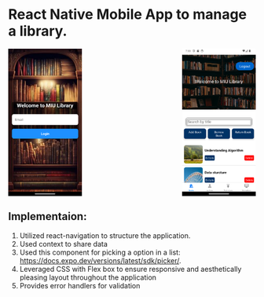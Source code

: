 # React Native Mobile App to manage a library.

<div style="display: flex; justify-content: space-between;">
  <img src="./login.png" alt="Image 1" width="150" height="300">
  <img src="./home.png" alt="Image 2" width="150" height="300">
 
</div>


## Implementaion:
1. Utilized react-navigation to structure the application.
2. Used context to share data
3. Used this component for picking a option in a list: https://docs.expo.dev/versions/latest/sdk/picker/.
4. Leveraged CSS with Flex box to ensure responsive and aesthetically pleasing layout throughout the application
5. Provides error handlers for validation

